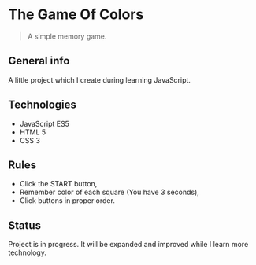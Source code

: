 # The Game Of Colors
> A simple memory game.

## General info

A little project which I create during learning JavaScript.

## Technologies
* JavaScript ES5
* HTML 5
* CSS 3

## Rules

* Click the START button,
* Remember color of each square (You have 3 seconds),
* Click buttons in proper order.

## Status
Project is in progress. It will be expanded and improved while I learn more technology.
